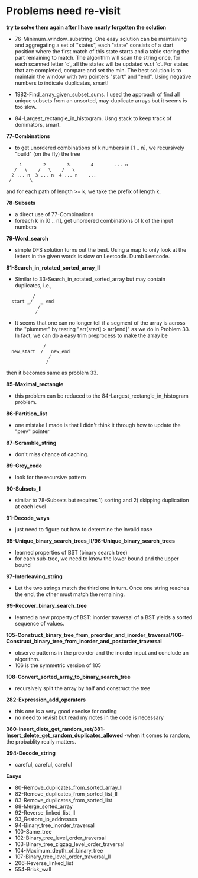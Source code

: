 # Problems need re-visit

**try to solve them again after I have nearly forgotten the solution**

- 76-Minimum_window_substring.  One easy solution can be maintaining
  and aggregating a set of "states", each "state" consists of a start
  position where the first match of this state starts and a table
  storing the part remaining to match.  The algorithm will scan the
  string once, for each scanned letter 'c', all the states will be
  updated w.r.t 'c'.  For states that are completed, compare and set
  the min.  The best solution is to maintain the window with two
  pointers "start" and "end". Using negative numbers to indicate
  duplicates, smart!

- 1982-Find_array_given_subset_sums.  I used the approach of find all
  unique subsets from an unsorted, may-duplicate arrays but it seems
  is too slow.

- 84-Largest_rectangle_in_histogram.  Usng stack to keep track of
  donimators, smart.
  

**77-Combinations**
- to get unordered combinations of k numbers in [1 .. n], we recursively "build" (on the fly) the tree
```
     1        2        3        4        ... n
   /   \    /   \    /   \
  2 ... n  3 ... n  4 ... n    ...
 /       \ 
```
and for each path of length >= k, we take the prefix of length k.


**78-Subsets**
- a direct use of 77-Combinations
- foreach k in [0 .. n], get unordered combinations of k of the input numbers

**79-Word_search**
- simple DFS solution turns out the best. Using a map to only look at the letters in the given words is slow on Leetcode. Dumb Leetcode.

**81-Search_in_rotated_sorted_array_II**
- Similar to 33-Search_in_rotated_sorted_array but may contain duplicates, i.e.,
```
          /
  start _/   _ end
            /
           /
```
- It seems that one can no longer tell if a segment of the  array is across the "plummet" by testing "arr[start] > arr[end]" as we do in Problem 33.  In fact, we can do a easy trim preprocess to make the array be
```
              /
  new_start  /   new_end
                /
               /	       
```
then it becomes same as problem 33.

**85-Maximal_rectangle**
- this problem can be reduced to the 84-Largest_rectangle_in_histogram problem.

**86-Partition_list**
- one mistake I made is that I didn't think it through how to update the "prev" pointer

**87-Scramble_string**
- don't miss chance of caching.

**89-Grey_code**
- look for the recursive pattern

**90-Subsets_II**
- similar to 78-Subsets but requires 1) sorting and 2) skipping duplication at each level

**91-Decode_ways**
- just need to figure out how to determine the invalid case

**95-Unique_binary_search_trees_II/96-Unique_binary_search_trees**
- learned properties of BST (binary search tree)
- for each sub-tree, we need to know the lower bound and the upper bound

**97-Interleaving_string**
- Let the two strings match the third one in turn.  Once one string reaches the end, the other must match the remaining.

**99-Recover_binary_search_tree**
- learned a new property of BST: inorder traversal of a BST yields a sorted sequence of values.

**105-Construct_binary_tree_from_preorder_and_inorder_traversal/106-Construct_binary_tree_from_inorder_and_postorder_traversal**
- observe patterns in the preorder and the inorder input and conclude an algorithm.
- 106 is the symmetric version of 105

**108-Convert_sorted_array_to_binary_search_tree**
- recursively split the array by half and construct the tree

**282-Expression_add_operators**
- this one is a very good execise for coding
- no need to revisit but read my notes in the code is necessary

**380-Insert_dlete_get_random_set/381-Insert_delete_get_random_duplicates_allowed**
-when it comes to random, the probablity really matters.

**394-Decode_string**
- careful, careful, careful



**Easys**
- 80-Remove_duplicates_from_sorted_array_II
- 82-Remove_duplicates_from_sorted_list_II
- 83-Remove_duplicates_from_sorted_list
- 88-Merge_sorted_array
- 92-Reverse_linked_list_II
- 93_Restore_ip_addresses
- 94-Binary_tree_inorder_traversal
- 100-Same_tree
- 102-Binary_tree_level_order_traversal
- 103-Binary_tree_zigzag_level_order_traversal
- 104-Maximum_depth_of_binary_tree
- 107-Binary_tree_level_order_traversal_II
- 206-Reverse_linked_list
- 554-Brick_wall
